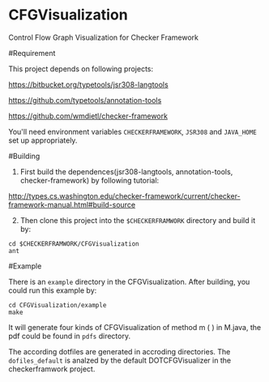 # CFGVisualization
Control Flow Graph Visualization for Checker Framework

#Requirement

This project depends on following projects:

https://bitbucket.org/typetools/jsr308-langtools

https://github.com/typetools/annotation-tools

https://github.com/wmdietl/checker-framework

You'll need environment variables `CHECKERFRAMEWORK`, `JSR308` and `JAVA_HOME`  set up appropriately.

#Building

1. First build the dependences(jsr308-langtools, annotation-tools, checker-framework) by following tutorial:

http://types.cs.washington.edu/checker-framework/current/checker-framework-manual.html#build-source

2. Then clone this project into the `$CHECKERFRAMWORK` directory and build it by:
  
  ```
  cd $CHECKERFRAMWORK/CFGVisualization
  ant
  ```

#Example

There is an `example` directory in the CFGVisualization. After building, you could run this example by:

  ```
  cd CFGVisualization/example
  make
  ```
  
It will generate four kinds of CFGVisualization of method m ( ) in M.java, the pdf could be found in `pdfs` directory.

The according dotfiles are generated in accroding directories. The `dofiles_default` is analzed by the default DOTCFGVisualizer in the checkerframwork project.